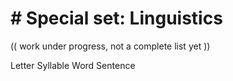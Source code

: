 # # Special set: Linguistics

(( work under progress, not a complete list yet ))

Letter
Syllable
Word
Sentence